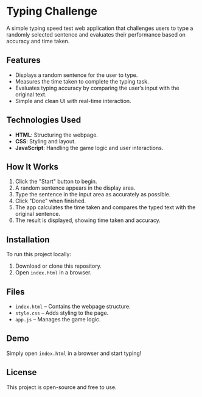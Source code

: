 # Typing Challenge

A simple typing speed test web application that challenges users to type a randomly selected sentence and evaluates their performance based on accuracy and time taken.

## Features
- Displays a random sentence for the user to type.
- Measures the time taken to complete the typing task.
- Evaluates typing accuracy by comparing the user’s input with the original text.
- Simple and clean UI with real-time interaction.

## Technologies Used
- **HTML**: Structuring the webpage.
- **CSS**: Styling and layout.
- **JavaScript**: Handling the game logic and user interactions.

## How It Works
1. Click the "Start" button to begin.
2. A random sentence appears in the display area.
3. Type the sentence in the input area as accurately as possible.
4. Click "Done" when finished.
5. The app calculates the time taken and compares the typed text with the original sentence.
6. The result is displayed, showing time taken and accuracy.

## Installation
To run this project locally:
1. Download or clone this repository.
2. Open `index.html` in a browser.

## Files
- `index.html` – Contains the webpage structure.
- `style.css` – Adds styling to the page.
- `app.js` – Manages the game logic.

## Demo
Simply open `index.html` in a browser and start typing!

## License
This project is open-source and free to use.
